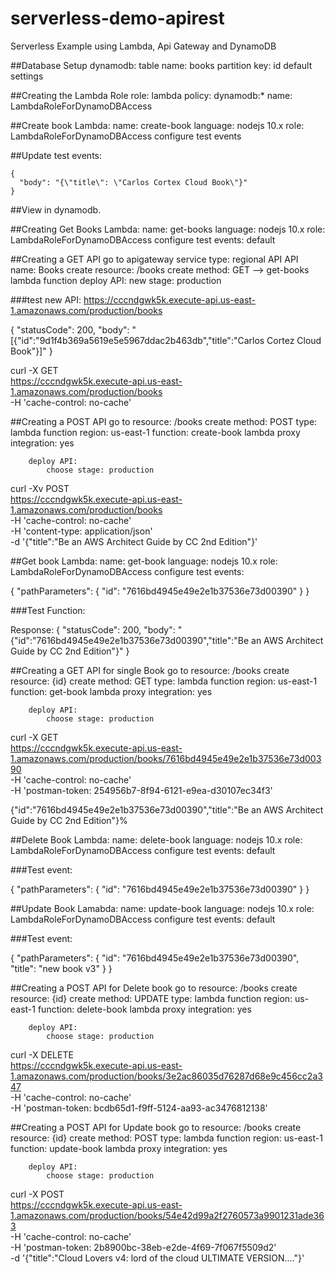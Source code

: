 # serverless-demo-apirest
Serverless Example using Lambda, Api Gateway and DynamoDB


##Database Setup
	dynamodb:
		table name: books
		partition key: id
		default settings

##Creating the Lambda Role
	role: lambda
	policy: dynamodb:*
	name: LambdaRoleForDynamoDBAccess

##Create book Lambda: 
	name: create-book
	language: nodejs 10.x
	role: LambdaRoleForDynamoDBAccess
	configure test events


##Update test events:

	{
	  "body": "{\"title\": \"Carlos Cortex Cloud Book\"}"
	}


##View in dynamodb.


##Creating Get Books Lambda:
	name: get-books
	language: nodejs 10.x
	role: LambdaRoleForDynamoDBAccess
	configure test events: default


##Creating a GET API
	go to apigateway service
	type: regional API
	API name: Books
	create resource: /books 
		create method: GET --> get-books lambda function
		deploy API:
			new stage: production

###test new API:
https://cccndgwk5k.execute-api.us-east-1.amazonaws.com/production/books

{
"statusCode": 200,
"body": "[{\"id\":\"9d1f4b369a5619e5e5967ddac2b463db\",\"title\":\"Carlos Cortez Cloud Book\"}]"
}


curl -X GET \
  https://cccndgwk5k.execute-api.us-east-1.amazonaws.com/production/books \
  -H 'cache-control: no-cache'


##Creating a POST API
	go to resource: /books 
		create method: POST
			type: lambda function
			region: us-east-1
			function: create-book
			lambda proxy integration: yes

		deploy API:
			choose stage: production

curl -Xv POST \
  https://cccndgwk5k.execute-api.us-east-1.amazonaws.com/production/books \
  -H 'cache-control: no-cache' \
  -H 'content-type: application/json' \
  -d '{"title":"Be an AWS Architect Guide by CC 2nd Edition"}'



##Get book Lambda: 
	name: get-book
	language: nodejs 10.x
	role: LambdaRoleForDynamoDBAccess
	configure test events:

{
  "pathParameters": {
    "id": "7616bd4945e49e2e1b37536e73d00390"
  }
}


###Test Function:

Response:
{
  "statusCode": 200,
  "body": "{\"id\":\"7616bd4945e49e2e1b37536e73d00390\",\"title\":\"Be an AWS Architect Guide by CC 2nd Edition\"}"
}



##Creating a GET API for single Book
	go to resource: /books 
		create resource: {id}
			create method: GET
			type: lambda function
			region: us-east-1
			function: get-book
			lambda proxy integration: yes

		deploy API:
			choose stage: production

curl -X GET \
  https://cccndgwk5k.execute-api.us-east-1.amazonaws.com/production/books/7616bd4945e49e2e1b37536e73d00390 \
  -H 'cache-control: no-cache' \
  -H 'postman-token: 254956b7-8f94-6121-e9ea-d30107ec34f3'


{"id":"7616bd4945e49e2e1b37536e73d00390","title":"Be an AWS Architect Guide by CC 2nd Edition"}%



##Delete Book Lambda:
	name: delete-book
	language: nodejs 10.x
	role: LambdaRoleForDynamoDBAccess
	configure test events: default


###Test event:

{
  "pathParameters": {
    "id": "7616bd4945e49e2e1b37536e73d00390"
  }
}


##Update Book Lamabda:
	name: update-book
	language: nodejs 10.x
	role: LambdaRoleForDynamoDBAccess
	configure test events: default

###Test event:

{
  "pathParameters": {
    "id": "7616bd4945e49e2e1b37536e73d00390",
    "title": "new book v3"
  }
}



##Creating a POST API for Delete book
	go to resource: /books 
		create resource: {id}
			create method: UPDATE
			type: lambda function
			region: us-east-1
			function: delete-book
			lambda proxy integration: yes

		deploy API:
			choose stage: production


curl -X DELETE \
  https://cccndgwk5k.execute-api.us-east-1.amazonaws.com/production/books/3e2ac86035d76287d68e9c456cc2a347 \
  -H 'cache-control: no-cache' \
  -H 'postman-token: bcdb65d1-f9ff-5124-aa93-ac3476812138'



##Creating a POST API for Update book
	go to resource: /books 
		create resource: {id}
			create method: POST
			type: lambda function
			region: us-east-1
			function: update-book
			lambda proxy integration: yes

		deploy API:
			choose stage: production



curl -X POST \
  https://cccndgwk5k.execute-api.us-east-1.amazonaws.com/production/books/54e42d99a2f2760573a9901231ade363 \
  -H 'cache-control: no-cache' \
  -H 'postman-token: 2b8900bc-38eb-e2de-4f69-7f067f5509d2' \
  -d '{"title":"Cloud Lovers v4: lord of the cloud ULTIMATE VERSION...."}'

























